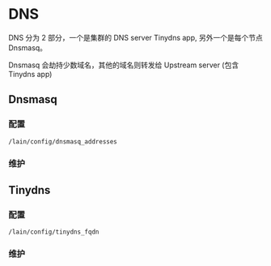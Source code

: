 # DNS

DNS 分为 2 部分，一个是集群的 DNS server Tinydns app, 另外一个是每个节点 Dnsmasq。

Dnsmasq 会劫持少数域名，其他的域名则转发给 Upstream server (包含 Tinydns app)

## Dnsmasq

### 配置
`/lain/config/dnsmasq_addresses`
### 维护


## Tinydns

### 配置
`/lain/config/tinydns_fqdn`
### 维护
